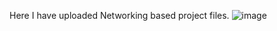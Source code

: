 Here I have uploaded Networking based project files.
![image](https://github.com/user-attachments/assets/38d4a4a8-a747-41b9-9a7e-c59376a8b829)
